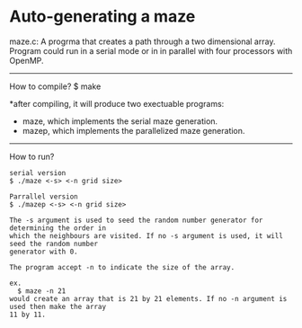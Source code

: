 # Auto-generating a maze

maze.c:
A progrma that creates a path through a two dimensional array. Program could run in a serial mode or in in parallel with four processors with OpenMP.

---------------------------------------
How to compile?
$ make


*after compiling, it will produce two exectuable programs:
- maze, which implements the serial maze generation.
- mazep, which implements the parallelized maze generation. 
---------------------------------------
How to run?

    serial version
    $ ./maze <-s> <-n grid size>

    Parrallel version
    $ ./mazep <-s> <-n grid size>
    
    The -s argument is used to seed the random number generator for determining the order in
    which the neighbours are visited. If no -s argument is used, it will seed the random number
    generator with 0.
    
    The program accept -n to indicate the size of the array.
    
    ex. 
      $ maze -n 21
    would create an array that is 21 by 21 elements. If no -n argument is used then make the array
    11 by 11.
